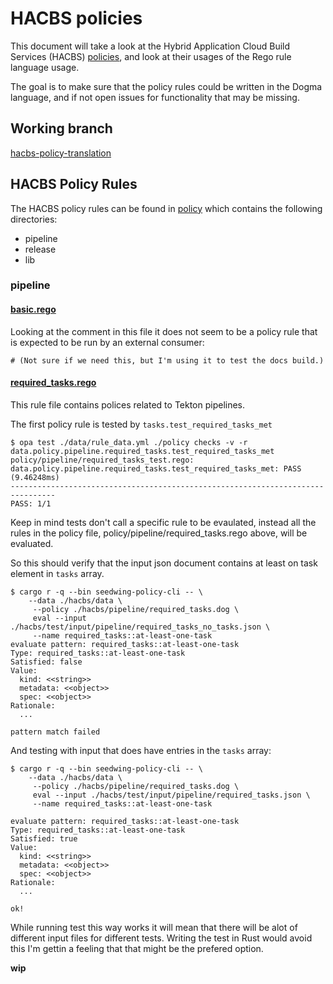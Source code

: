 # HACBS policies
This document will take a look at the Hybrid Application Cloud Build Services
(HACBS) [policies], and look at their usages of the Rego rule language usage.

The goal is to make sure that the policy rules could be written in the Dogma
language, and if not open issues for functionality that may be missing.

## Working branch
[hacbs-policy-translation](https://github.com/danbev/seedwing-policy/tree/hacbs-policy-translation)

## HACBS Policy Rules
The HACBS policy rules can be found in [policy] which contains the following
directories:
* pipeline
* release
* lib

### pipeline

#### [basic.rego](https://github.com/hacbs-contract/ec-policies/blob/main/policy/pipeline/basic.rego)
Looking at the comment in this file it does not seem to be a policy rule that
is expected to be run by an external consumer:
```
# (Not sure if we need this, but I'm using it to test the docs build.)
```

#### [required_tasks.rego](https://github.com/hacbs-contract/ec-policies/blob/main/policy/pipeline/required_tasks.rego)
This rule file contains polices related to Tekton pipelines.

The first policy rule is tested by `tasks.test_required_tasks_met`
```console
$ opa test ./data/rule_data.yml ./policy checks -v -r data.policy.pipeline.required_tasks.test_required_tasks_met
policy/pipeline/required_tasks_test.rego:
data.policy.pipeline.required_tasks.test_required_tasks_met: PASS (9.46248ms)
--------------------------------------------------------------------------------
PASS: 1/1
```
Keep in mind tests don't call a specific rule to be evaulated, instead all the
rules in the policy file, policy/pipeline/required_tasks.rego above, will be
evaluated.

So this should verify that the input json document contains at least on task
element in `tasks` array.
```console
$ cargo r -q --bin seedwing-policy-cli -- \
    --data ./hacbs/data \
     --policy ./hacbs/pipeline/required_tasks.dog \
     eval --input ./hacbs/test/input/pipeline/required_tasks_no_tasks.json \
     --name required_tasks::at-least-one-task
evaluate pattern: required_tasks::at-least-one-task
Type: required_tasks::at-least-one-task
Satisfied: false
Value:
  kind: <<string>>
  metadata: <<object>>
  spec: <<object>>
Rationale:
  ...

pattern match failed
```
And testing with input that does have entries in the `tasks` array:
```console
$ cargo r -q --bin seedwing-policy-cli -- \
    --data ./hacbs/data \
     --policy ./hacbs/pipeline/required_tasks.dog \
     eval --input ./hacbs/test/input/pipeline/required_tasks.json \
     --name required_tasks::at-least-one-task

evaluate pattern: required_tasks::at-least-one-task
Type: required_tasks::at-least-one-task
Satisfied: true
Value:
  kind: <<string>>
  metadata: <<object>>
  spec: <<object>>
Rationale:
  ...

ok!
```
While running test this way works it will mean that there will be alot of
different input files for different tests. Writing the test in Rust would avoid
this I'm gettin a feeling that that might be the prefered option.

__wip__

[policies]: https://github.com/hacbs-contract/ec-policies/
[policy]: https://github.com/hacbs-contract/ec-policies/tree/main/policy
[rego-builtin-functions]: https://www.openpolicyagent.org/docs/latest/policy-reference/#built-in-functions
